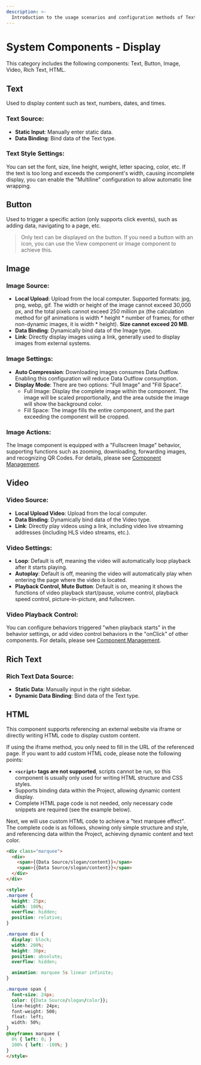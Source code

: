 ```yaml
---
description: >-
  Introduction to the usage scenarios and configuration methods of Text Component, Button Component, Image Component, Video Component, and Rich Text Component.
---
```


# System Components - Display

This category includes the following components: Text, Button, Image, Video, Rich Text, HTML.

## Text

Used to display content such as text, numbers, dates, and times.

### Text Source:

* **Static Input**: Manually enter static data.
* **Data Binding**: Bind data of the Text type.

### Text Style Settings:

You can set the font, size, line height, weight, letter spacing, color, etc. If the text is too long and exceeds the component's width, causing incomplete display, you can enable the "Multiline" configuration to allow automatic line wrapping.

## Button

Used to trigger a specific action (only supports click events), such as adding data, navigating to a page, etc.

> Only text can be displayed on the button. If you need a button with an icon, you can use the View component or Image component to achieve this.

## Image

### Image Source:

* **Local Upload**: Upload from the local computer. Supported formats: jpg, png, webp, gif. The width or height of the image cannot exceed 30,000 px, and the total pixels cannot exceed 250 million px (the calculation method for gif animations is width * height * number of frames; for other non-dynamic images, it is width * height). **Size cannot exceed 20 MB**.
* **Data Binding**: Dynamically bind data of the Image type.
* **Link**: Directly display images using a link, generally used to display images from external systems.

### Image Settings:

* **Auto Compression**: Downloading images consumes Data Outflow. Enabling this configuration will reduce Data Outflow consumption.
* **Display Mode**: There are two options: "Full Image" and "Fill Space".
  * Full Image: Display the complete image within the component. The image will be scaled proportionally, and the area outside the image will show the background color.
  * Fill Space: The image fills the entire component, and the part exceeding the component will be cropped.

### Image Actions:

The Image component is equipped with a "Fullscreen Image" behavior, supporting functions such as zooming, downloading, forwarding images, and recognizing QR Codes. For details, please see [Component Management](../actions/component-management.md).

## Video

### Video Source:

* **Local Upload Video**: Upload from the local computer.
* **Data Binding**: Dynamically bind data of the Video type.
* **Link**: Directly play videos using a link, including video live streaming addresses (including HLS video streams, etc.).

### Video Settings:

* **Loop**: Default is off, meaning the video will automatically loop playback after it starts playing.
* **Autoplay**: Default is off, meaning the video will automatically play when entering the page where the video is located.
* **Playback Control, Mute Button**: Default is on, meaning it shows the functions of video playback start/pause, volume control, playback speed control, picture-in-picture, and fullscreen.

### Video Playback Control:

You can configure behaviors triggered "when playback starts" in the behavior settings, or add video control behaviors in the "onClick" of other components. For details, please see [Component Management](../actions/component-management.md).

## Rich Text

### Rich Text Data Source:

* **Static Data**: Manually input in the right sidebar.
* **Dynamic Data Binding**: Bind data of the Text type.

## HTML

This component supports referencing an external website via iframe or directly writing HTML code to display custom content.

If using the iframe method, you only need to fill in the URL of the referenced page. If you want to add custom HTML code, please note the following points:

* **`<script>` tags are not supported**, scripts cannot be run, so this component is usually only used for writing HTML structure and CSS styles.
* Supports binding data within the Project, allowing dynamic content display.
* Complete HTML page code is not needed, only necessary code snippets are required (see the example below).

Next, we will use custom HTML code to achieve a "text marquee effect". The complete code is as follows, showing only simple structure and style, and referencing data within the Project, achieving dynamic content and text color.

```html
<div class="marquee">
  <div>
    <span>{{Data Source/slogan/content}}</span>
    <span>{{Data Source/slogan/content}}</span>
  </div>
</div>

<style>
.marquee {
  height: 25px;
  width: 100%;
  overflow: hidden;
  position: relative;
}

.marquee div {
  display: block;
  width: 200%;
  height: 30px;
  position: absolute;
  overflow: hidden;

  animation: marquee 5s linear infinite;
}

.marquee span {
  font-size: 24px;
  color: {{Data Source/slogan/color}};
  line-height: 24px;
  font-weight: 500;
  float: left;
  width: 50%;
}
@keyframes marquee {
  0% { left: 0; }
  100% { left: -100%; }
}
</style>
```